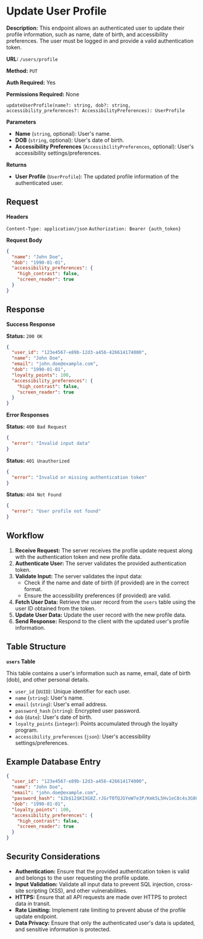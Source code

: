 # Update User Profile

**Description:** This endpoint allows an authenticated user to update their profile information, such as name, date of birth, and accessibility preferences. The user must be logged in and provide a valid authentication token.

**URL:** `/users/profile`

**Method:** `PUT`

**Auth Required:** Yes

**Permissions Required:** None

```tsx
updateUserProfile(name?: string, dob?: string, accessibility_preferences?: AccessibilityPreferences): UserProfile
```

**Parameters**

- **Name** (`string`, optional): User's name.
- **DOB** (`string`, optional): User's date of birth.
- **Accessibility Preferences** (`AccessibilityPreferences`, optional): User's accessibility settings/preferences.

**Returns**

- **User Profile** (`UserProfile`): The updated profile information of the authenticated user.

## Request

**Headers**

`Content-Type: application/json`
`Authorization: Bearer {auth_token}`

**Request Body**

```json
{
  "name": "John Doe",
  "dob": "1990-01-01",
  "accessibility_preferences": {
    "high_contrast": false,
    "screen_reader": true
  }
}
```

## Response

**Success Response**

**Status:** `200 OK`

```json
{
  "user_id": "123e4567-e89b-12d3-a456-426614174000",
  "name": "John Doe",
  "email": "john.doe@example.com",
  "dob": "1990-01-01",
  "loyalty_points": 100,
  "accessibility_preferences": {
    "high_contrast": false,
    "screen_reader": true
  }
}
```

**Error Responses**

**Status:** `400 Bad Request`

```json
{
  "error": "Invalid input data"
}
```

**Status:** `401 Unauthorized`

```json
{
  "error": "Invalid or missing authentication token"
}
```

**Status:** `404 Not Found`

```json
{
  "error": "User profile not found"
}
```

## Workflow

1. **Receive Request:** The server receives the profile update request along with the authentication token and new profile data.
2. **Authenticate User:** The server validates the provided authentication token.
3. **Validate Input:** The server validates the input data:
   - Check if the name and date of birth (if provided) are in the correct format.
   - Ensure the accessibility preferences (if provided) are valid.
4. **Fetch User Data:** Retrieve the user record from the `users` table using the user ID obtained from the token.
5. **Update User Data:** Update the user record with the new profile data.
6. **Send Response:** Respond to the client with the updated user's profile information.

## Table Structure

**`users` Table**

This table contains a user's information such as name, email, date of birth (dob), and other personal details.

- `user_id` (`UUID`): Unique identifier for each user.
- `name` (`string`): User's name.
- `email` (`string`): User's email address.
- `password_hash` (`string`): Encrypted user password.
- `dob` (`date`): User's date of birth.
- `loyalty_points` (`integer`): Points accumulated through the loyalty program.
- `accessibility_preferences` (`json`): User's accessibility settings/preferences.

## Example Database Entry

```json
{
  "user_id": "123e4567-e89b-12d3-a456-426614174000",
  "name": "John Doe",
  "email": "john.doe@example.com",
  "password_hash": "$2b$12$KIXG8Z.rJGrT0TQJGYeW7e3P/Kmk5L5Hv1eC8c4s3G8GvhL9",
  "dob": "1990-01-01",
  "loyalty_points": 100,
  "accessibility_preferences": {
    "high_contrast": false,
    "screen_reader": true
  }
}
```

## Security Considerations

- **Authentication:** Ensure that the provided authentication token is valid and belongs to the user requesting the profile update.
- **Input Validation:** Validate all input data to prevent SQL injection, cross-site scripting (XSS), and other vulnerabilities.
- **HTTPS:** Ensure that all API requests are made over HTTPS to protect data in transit.
- **Rate Limiting:** Implement rate limiting to prevent abuse of the profile update endpoint.
- **Data Privacy:** Ensure that only the authenticated user's data is updated, and sensitive information is protected.